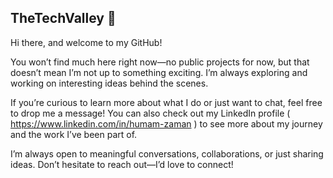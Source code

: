 ## TheTechValley 👋

  Hi there, and welcome to my GitHub!

You won’t find much here right now—no public projects for now, but that doesn’t mean I’m not up to something exciting. I’m always exploring and working on interesting ideas behind the scenes.

If you’re curious to learn more about what I do or just want to chat, feel free to drop me a message! You can also check out my LinkedIn profile 
( https://www.linkedin.com/in/humam-zaman ) to see more about my journey and the work I’ve been part of.

I’m always open to meaningful conversations, collaborations, or just sharing ideas. Don’t hesitate to reach out—I’d love to connect!
